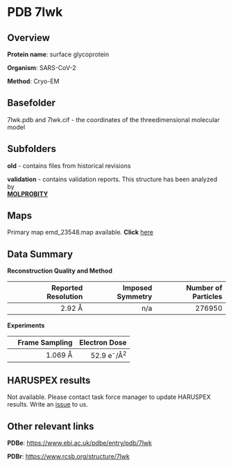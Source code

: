 # PDB 7lwk

## Overview

**Protein name**: surface glycoprotein

**Organism**: SARS-CoV-2

**Method**: Cryo-EM



## Basefolder

7lwk.pdb and 7lwk.cif - the coordinates of the threedimensional molecular model

## Subfolders



**old** - contains files from historical revisions

**validation** - contains validation reports. This structure has been analyzed by <br>  [**MOLPROBITY**](https://github.com/thorn-lab/coronavirus_structural_task_force/tree/master/pdb/surface_glycoprotein/SARS-CoV-2/7lwk/validation/molprobity)   



## Maps

Primary map emd_23548.map available. **Click** [here](http://ftp.wwpdb.org/pub/emdb/structures/EMD-23548/map/) 

## Data Summary
**Reconstruction Quality and Method**

|   | Reported Resolution | Imposed Symmetry | Number of Particles |
|---|-------------:|----------------:|--------------:|
|   |2.92 Å|n/a|276950|

**Experiments**

|   | Frame Sampling | Electron Dose |
|---|-------------:|----------------:|
|   |1.069 Å|52.9 e<sup>-</sup>/Å<sup>2</sup>|

## HARUSPEX results

Not available. Please contact task force manager to update HARUSPEX results. Write an [issue](https://github.com/thorn-lab/coronavirus_structural_task_force/issues) to us.

## Other relevant links 
**PDBe**:  https://www.ebi.ac.uk/pdbe/entry/pdb/7lwk
 
**PDBr**: https://www.rcsb.org/structure/7lwk 
